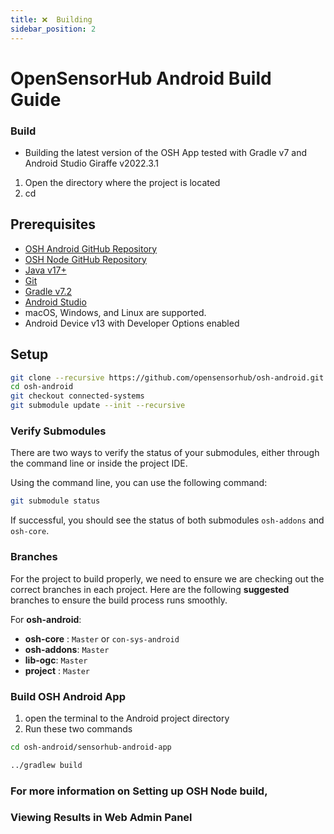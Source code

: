 ```yaml
---
title: ❌  Building 
sidebar_position: 2
---
```

# OpenSensorHub Android Build Guide

### Build
- Building the latest version of the OSH App tested with Gradle v7 and Android Studio Giraffe v2022.3.1

1. Open the directory where the project is located
2. cd 




## Prerequisites
- [OSH Android GitHub Repository](https://github.com/opensensorhub/osh-android)
- [OSH Node GitHub Repository](https://github.com/opensensorhub/osh-node-dev-template)
- [Java v17+](https://www.openlogic.com/openjdk-downloads)
- [Git](https://git-scm.com/downloads)
- [Gradle v7.2](https://gradle.org/install/)
- [Android Studio](https://developer.android.com/studio/install)
- macOS, Windows, and Linux are supported.
- Android Device v13 with Developer Options enabled


## Setup


```sh
git clone --recursive https://github.com/opensensorhub/osh-android.git
cd osh-android
git checkout connected-systems
git submodule update --init --recursive
```

### Verify Submodules

There are two ways to verify the status of your submodules, either through the command line or inside the project IDE. 

Using the command line, you can use the following command:

```sh
git submodule status
```
If successful, you should see the status of both submodules `osh-addons` and `osh-core`.

### Branches

For the project to build properly, we need to ensure we are checking out the correct branches in each project. Here are the following **suggested** branches to ensure the build process runs smoothly. 

For **osh-android**:
- **osh-core** : `Master` or `con-sys-android`
- **osh-addons**: `Master`
- **lib-ogc**: `Master`
- **project** : `Master`


### Build OSH Android App
1. open the terminal to the Android project directory
2.  Run these two commands

 ```sh
 cd osh-android/sensorhub-android-app

 ../gradlew build
 ```


### For more information on Setting up OSH Node build, 
<!-- [click here](LINK) -->



### Viewing Results in Web Admin Panel



